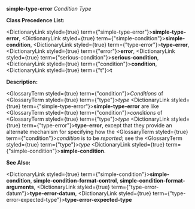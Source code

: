 **simple-type-error** *Condition Type* 



**Class Precedence List:** 



<DictionaryLink styled={true} term={"simple-type-error"}><b>simple-type-error</b></DictionaryLink>, <DictionaryLink styled={true} term={"simple-condition"}><b>simple-condition</b></DictionaryLink>, <DictionaryLink styled={true} term={"type-error"}><b>type-error</b></DictionaryLink>, <DictionaryLink styled={true} term={"error"}><b>error</b></DictionaryLink>, <DictionaryLink styled={true} term={"serious-condition"}><b>serious-condition</b></DictionaryLink>, <DictionaryLink styled={true} term={"condition"}><b>condition</b></DictionaryLink>, <DictionaryLink styled={true} term={"t"}><b>t</b></DictionaryLink> 



**Description:** 



<GlossaryTerm styled={true} term={"condition"}><i>Conditions</i></GlossaryTerm> of <GlossaryTerm styled={true} term={"type"}><i>type</i></GlossaryTerm> <DictionaryLink styled={true} term={"simple-type-error"}><b>simple-type-error</b></DictionaryLink> are like <GlossaryTerm styled={true} term={"condition"}><i>conditions</i></GlossaryTerm> of <GlossaryTerm styled={true} term={"type"}><i>type</i></GlossaryTerm> <DictionaryLink styled={true} term={"type-error"}><b>type-error</b></DictionaryLink>, except that they provide an alternate mechanism for specifying how the <GlossaryTerm styled={true} term={"condition"}><i>condition</i></GlossaryTerm> is to be *reported*; see the <GlossaryTerm styled={true} term={"type"}><i>type</i></GlossaryTerm> <DictionaryLink styled={true} term={"simple-condition"}><b>simple-condition</b></DictionaryLink>. 



**See Also:** 



<DictionaryLink styled={true} term={"simple-condition"}><b>simple-condition</b></DictionaryLink>, **simple-condition-format-control**, **simple-condition-format-arguments**, <DictionaryLink styled={true} term={"type-error-datum"}><b>type-error-datum</b></DictionaryLink>, <DictionaryLink styled={true} term={"type-error-expected-type"}><b>type-error-expected-type</b></DictionaryLink> 

